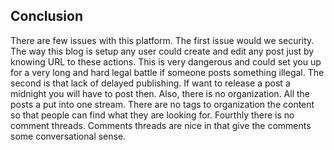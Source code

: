 ## Conclusion
There are few issues with this platform. The first issue would we security. The way this blog is setup any user could create and edit any post just by knowing URL to these actions. This is very dangerous and could set you up for a very long and hard legal battle if someone posts something illegal. The second is that lack of delayed publishing. If want to release a post a midnight you will have to post then. Also, there is no organization. All the posts a put into one stream. There are no tags to organization the content so that people can find what they are looking for. Fourthly there is no comment threads. Comments threads are nice in that give the comments some conversational sense.






